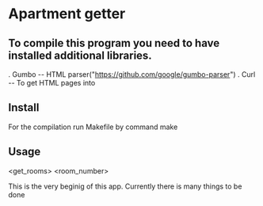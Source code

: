 # Apartment getter

## To compile this program you need to have installed additional libraries.
 
  .   Gumbo -- HTML parser("https://github.com/google/gumbo-parser")
  .   Curl  -- To get HTML pages into

## Install

For the compilation run Makefile by command make

## Usage

\<get_rooms\> \<room_number\>

This is the very beginig of this app. Currently there is many things to be done
